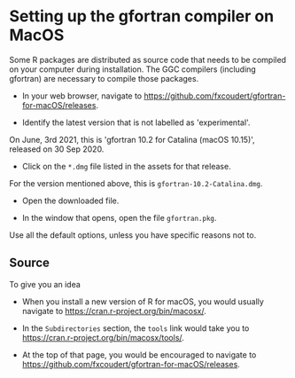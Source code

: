 # Setting up the gfortran compiler on MacOS

Some R packages are distributed as source code that needs to be compiled on your computer during installation.
The GGC compilers (including gfortran) are necessary to compile those packages.

- In your web browser, navigate to <https://github.com/fxcoudert/gfortran-for-macOS/releases>.

- Identify the latest version that is not labelled as 'experimental'.

On June, 3rd 2021, this is 'gfortran 10.2 for Catalina (macOS 10.15)', released on 30 Sep 2020.

- Click on the `*.dmg` file listed in the assets for that release.

For the version mentioned above, this is `gfortran-10.2-Catalina.dmg`.

- Open the downloaded file.

- In the window that opens, open the file `gfortran.pkg`.

Use all the default options, unless you have specific reasons not to.

## Source

To give you an idea 

- When you install a new version of R for macOS, you would usually navigate to <https://cran.r-project.org/bin/macosx/>.

- In the `Subdirectories` section, the `tools` link would take you to <https://cran.r-project.org/bin/macosx/tools/>.

- At the top of that page, you would be encouraged to navigate to <https://github.com/fxcoudert/gfortran-for-macOS/releases>.

